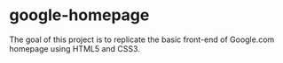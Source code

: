 # google-homepage

The goal of this project is to replicate the basic front-end of Google.com homepage using HTML5 and CSS3.
